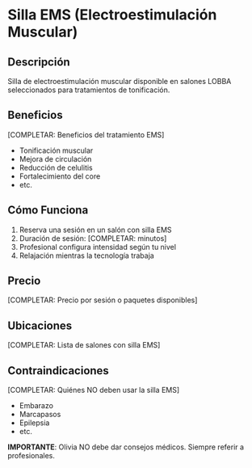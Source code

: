 # Silla EMS (Electroestimulación Muscular)

## Descripción
Silla de electroestimulación muscular disponible en salones LOBBA seleccionados para tratamientos de tonificación.

## Beneficios
[COMPLETAR: Beneficios del tratamiento EMS]
- Tonificación muscular
- Mejora de circulación
- Reducción de celulitis
- Fortalecimiento del core
- etc.

## Cómo Funciona
1. Reserva una sesión en un salón con silla EMS
2. Duración de sesión: [COMPLETAR: minutos]
3. Profesional configura intensidad según tu nivel
4. Relajación mientras la tecnología trabaja

## Precio
[COMPLETAR: Precio por sesión o paquetes disponibles]

## Ubicaciones
[COMPLETAR: Lista de salones con silla EMS]

## Contraindicaciones
[COMPLETAR: Quiénes NO deben usar la silla EMS]
- Embarazo
- Marcapasos
- Epilepsia
- etc.

**IMPORTANTE**: Olivia NO debe dar consejos médicos. Siempre referir a profesionales.
